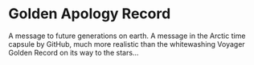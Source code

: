 # Golden Apology Record
A message to future generations on earth. 
A message in the Arctic time capsule by GitHub, much more realistic than the whitewashing Voyager Golden Record on its way to the stars...
